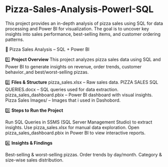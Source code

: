 # Pizza-Sales-Analysis-PowerI-SQL
This project provides an in-depth analysis of pizza sales using SQL for data processing and Power BI for visualization. The goal is to uncover key insights into sales performance, best-selling items, and customer ordering patterns.

🍕 Pizza Sales Analysis – SQL + Power BI

1️⃣ **Project Overview**
This project analyzes pizza sales data using SQL and Power BI to generate insights on revenue, order trends, customer behavior.,and best/worst-selling pizzas.

2️⃣ **Files & Structure**
pizza_sales.xlsx – Raw sales data.
PIZZA SALES SQL QUERIES.docx – SQL queries used for data extraction.
pizza_sales_dashboard.pbix – Power BI dashboard with visual insights.
Pizza Sales Images/ – Images that i used in Dashobord.

3️⃣ **Steps to Run the Project**

Run SQL Queries in SSMS (SQL Server Management Studio) to extract insights.
Use pizza_sales.xlsx for manual data exploration.
Open pizza_sales_dashboard.pbix in Power BI to view interactive reports.

4️⃣ **Insights & Findings**

Best-selling & worst-selling pizzas.
Order trends by day/month.
Category & size-wise sales distribution.
